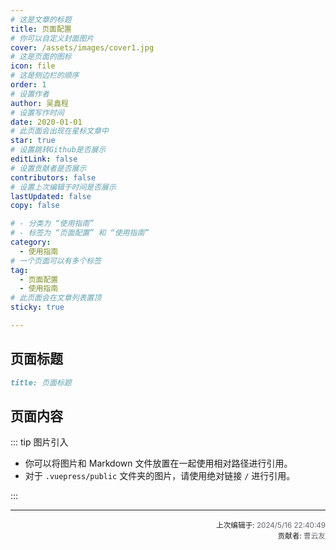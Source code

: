 ```yaml
---
# 这是文章的标题
title: 页面配置
# 你可以自定义封面图片
cover: /assets/images/cover1.jpg
# 这是页面的图标
icon: file
# 这是侧边栏的顺序
order: 1
# 设置作者
author: 吴鑫程
# 设置写作时间
date: 2020-01-01
# 此页面会出现在星标文章中
star: true
# 设置跳转Github是否展示
editLink: false
# 设置贡献者是否展示
contributors: false
# 设置上次编辑于时间是否展示
lastUpdated: false
copy: false

# - 分类为 “使用指南”
# - 标签为 “页面配置” 和 “使用指南”
category:
  - 使用指南
# 一个页面可以有多个标签
tag:
  - 页面配置
  - 使用指南
# 此页面会在文章列表置顶
sticky: true

---
```

<!-- more -->
## 页面标题

<!-- 
  这是多行注释，
  可以跨多行书写，
  渲染后不可见。
-->

```md
title: 页面标题
```

## 页面内容
::: tip 图片引入
 - 你可以将图片和 Markdown 文件放置在一起使用相对路径进行引用。
 - 对于 `.vuepress/public` 文件夹的图片，请使用绝对链接 `/` 进行引用。

:::

---


<div style="float: right; text-align: right;">
  <sub>上次编辑于: <span style="color: rgba(60, 60, 67, 0.78);">2024/5/16 22:40:49</span></sub><br>
  <sub>贡献者: <span style="color: rgba(60, 60, 67, 0.78);">曹云友</span></sub>
</div>
